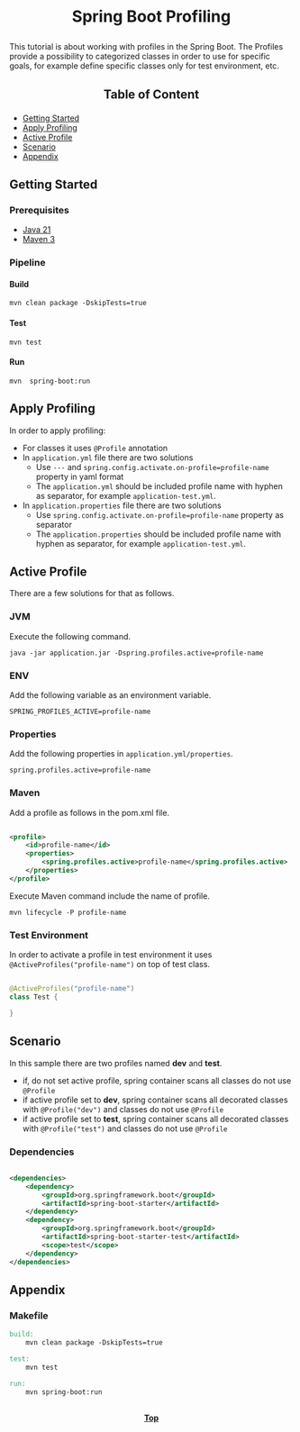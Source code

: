 # <p align="center">Spring Boot Profiling</p>

<p align="justify">

This tutorial is about working with profiles in the Spring Boot. The Profiles provide a possibility to categorized
classes in order to use for specific goals, for example define specific classes only for test environment, etc.

</p>

## <p align="center"> Table of Content </p>

* [Getting Started](#getting-started)
* [Apply Profiling](#apply-profiling)
* [Active Profile](#active-profile)
* [Scenario](#scenario)
* [Appendix](#appendix)

## Getting Started

### Prerequisites

* [Java 21](https://www.oracle.com/java/technologies/downloads/)
* [Maven 3](https://maven.apache.org/index.html)

### Pipeline

#### Build

```shell
mvn clean package -DskipTests=true 
```

#### Test

```shell
mvn test
```

#### Run

```shell
mvn  spring-boot:run
```

## Apply Profiling

<p align="justify">

In order to apply profiling:

* For classes it uses `@Profile` annotation
* In `application.yml` file there are two solutions
    * Use `---` and `spring.config.activate.on-profile=profile-name` property in yaml format
    * The `application.yml` should be included profile name with hyphen as separator, for
      example `application-test.yml`.
* In `application.properties` file there are two solutions
    * Use `spring.config.activate.on-profile=profile-name` property as separator
    * The `application.properties` should be included profile name with hyphen as separator, for
      example `application-test.yml`.

</p>

## Active Profile

There are a few solutions for that as follows.

### JVM

Execute the following command.

```shell
java -jar application.jar -Dspring.profiles.active=profile-name
```

### ENV

Add the following variable as an environment variable.

```dotenv
SPRING_PROFILES_ACTIVE=profile-name
```

### Properties

Add the following properties in `application.yml/properties`.

```properties
spring.profiles.active=profile-name
```

### Maven

Add a profile as follows in the pom.xml file.

```xml

<profile>
    <id>profile-name</id>
    <properties>
        <spring.profiles.active>profile-name</spring.profiles.active>
    </properties>
</profile>
```

Execute Maven command include the name of profile.

```shell
mvn lifecycle -P profile-name
```

### Test Environment

In order to activate a profile in test environment it uses `@ActiveProfiles("profile-name")` on top of test class.

```java

@ActiveProfiles("profile-name")
class Test {

}
```

## Scenario

In this sample there are two profiles named **dev** and **test**.

* if, do not set active profile, spring container scans all classes do not use `@Profile`
* if active profile set to **dev**, spring container scans all decorated classes with `@Profile("dev")` and classes do
  not use `@Profile`
* if active profile set to **test**, spring container scans all decorated classes with `@Profile("test")` and classes do
  not use `@Profile`

### Dependencies

```xml

<dependencies>
    <dependency>
        <groupId>org.springframework.boot</groupId>
        <artifactId>spring-boot-starter</artifactId>
    </dependency>
    <dependency>
        <groupId>org.springframework.boot</groupId>
        <artifactId>spring-boot-starter-test</artifactId>
        <scope>test</scope>
    </dependency>
</dependencies>
```

## Appendix

### Makefile

```makefile
build:
	mvn clean package -DskipTests=true

test:
	mvn test

run:
	mvn spring-boot:run
```

##

**<p align="center"> [Top](#spring-boot-profiling) </p>**